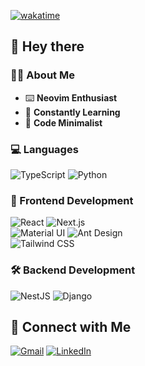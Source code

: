[![wakatime](https://wakatime.com/badge/user/82bf4fbd-689b-4624-a70b-6072222fdd27.svg)](https://wakatime.com/@82bf4fbd-689b-4624-a70b-6072222fdd27)

## 👋 Hey there

### 👨‍💻 About Me

- ⌨️ **Neovim Enthusiast**
- 🌱 **Constantly Learning**
- 🧹 **Code Minimalist**

### 💻 Languages
![TypeScript](https://img.shields.io/badge/TYPESCRIPT-3178C6?logo=Typescript&logoColor=white&style=for-the-badge)
![Python](https://img.shields.io/badge/PYTHON-3776AB?logo=Python&logoColor=white&style=for-the-badge)

### 🎨 Frontend Development
![React](https://img.shields.io/badge/REACT-61DAFB?logo=React&logoColor=black&style=for-the-badge)
![Next.js](https://img.shields.io/badge/NEXT.JS-000000?logo=Next.js&logoColor=white&style=for-the-badge)  
![Material UI](https://img.shields.io/badge/MATERIAL%20UI-007FFF?logo=MUI&logoColor=white&style=for-the-badge)
![Ant Design](https://img.shields.io/badge/ANT%20DESIGN-0170FE?logo=antdesign&logoColor=white&style=for-the-badge)  
![Tailwind CSS](https://img.shields.io/badge/TAILWIND%20CSS-06B6D4?logo=Tailwind%20CSS&logoColor=white&style=for-the-badge)

### 🛠 Backend Development
![NestJS](https://img.shields.io/badge/NESTJS-E0234E?logo=nestjs&logoColor=white&style=for-the-badge)
![Django](https://img.shields.io/badge/DJANGO-092E20?logo=Django&logoColor=white&style=for-the-badge)  

## 🔗 Connect with Me
[![Gmail](https://img.shields.io/badge/GMAIL-EA4335?logo=Gmail&logoColor=white&style=for-the-badge)](mailto:tomwf.chow@gmail.com)
[![LinkedIn](https://img.shields.io/badge/LINKEDIN-0A66C2?logo=LinkedIn&logoColor=white&style=for-the-badge)](https://www.linkedin.com/in/thomas-chow-68764530)

<!---
tomwf/tomwf is a ✨ special ✨ repository because its `README.md` (this file) appears on your GitHub profile.
You can click the Preview link to take a look at your changes.
--->

